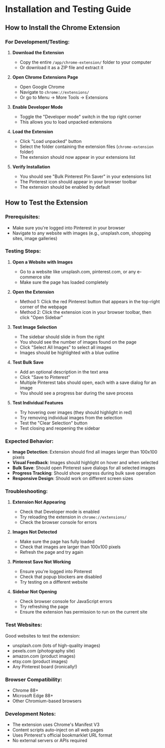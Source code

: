 # Installation and Testing Guide

## How to Install the Chrome Extension

### For Development/Testing:

1. **Download the Extension**
   - Copy the entire `/app/chrome-extension/` folder to your computer
   - Or download it as a ZIP file and extract it

2. **Open Chrome Extensions Page**
   - Open Google Chrome
   - Navigate to `chrome://extensions/`
   - Or go to Menu → More Tools → Extensions

3. **Enable Developer Mode**
   - Toggle the "Developer mode" switch in the top right corner
   - This allows you to load unpacked extensions

4. **Load the Extension**
   - Click "Load unpacked" button
   - Select the folder containing the extension files (`chrome-extension` folder)
   - The extension should now appear in your extensions list

5. **Verify Installation**
   - You should see "Bulk Pinterest Pin Saver" in your extensions list
   - The Pinterest icon should appear in your browser toolbar
   - The extension should be enabled by default

## How to Test the Extension

### Prerequisites:
- Make sure you're logged into Pinterest in your browser
- Navigate to any website with images (e.g., unsplash.com, shopping sites, image galleries)

### Testing Steps:

1. **Open a Website with Images**
   - Go to a website like unsplash.com, pinterest.com, or any e-commerce site
   - Make sure the page has loaded completely

2. **Open the Extension**
   - Method 1: Click the red Pinterest button that appears in the top-right corner of the webpage
   - Method 2: Click the extension icon in your browser toolbar, then click "Open Sidebar"

3. **Test Image Selection**
   - The sidebar should slide in from the right
   - You should see the number of images found on the page
   - Click "Select All Images" to select all images
   - Images should be highlighted with a blue outline

4. **Test Bulk Save**
   - Add an optional description in the text area
   - Click "Save to Pinterest"
   - Multiple Pinterest tabs should open, each with a save dialog for an image
   - You should see a progress bar during the save process

5. **Test Individual Features**
   - Try hovering over images (they should highlight in red)
   - Try removing individual images from the selection
   - Test the "Clear Selection" button
   - Test closing and reopening the sidebar

### Expected Behavior:

- **Image Detection**: Extension should find all images larger than 100x100 pixels
- **Visual Feedback**: Images should highlight on hover and when selected
- **Bulk Save**: Should open Pinterest save dialogs for all selected images
- **Progress Tracking**: Should show progress during bulk save operation
- **Responsive Design**: Should work on different screen sizes

### Troubleshooting:

1. **Extension Not Appearing**
   - Check that Developer mode is enabled
   - Try reloading the extension in `chrome://extensions/`
   - Check the browser console for errors

2. **Images Not Detected**
   - Make sure the page has fully loaded
   - Check that images are larger than 100x100 pixels
   - Refresh the page and try again

3. **Pinterest Save Not Working**
   - Ensure you're logged into Pinterest
   - Check that popup blockers are disabled
   - Try testing on a different website

4. **Sidebar Not Opening**
   - Check browser console for JavaScript errors
   - Try refreshing the page
   - Ensure the extension has permission to run on the current site

### Test Websites:

Good websites to test the extension:
- unsplash.com (lots of high-quality images)
- pexels.com (photography site)
- amazon.com (product images)
- etsy.com (product images)
- Any Pinterest board (ironically!)

### Browser Compatibility:

- Chrome 88+
- Microsoft Edge 88+
- Other Chromium-based browsers

### Development Notes:

- The extension uses Chrome's Manifest V3
- Content scripts auto-inject on all web pages
- Uses Pinterest's official bookmarklet URL format
- No external servers or APIs required